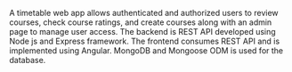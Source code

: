 A timetable web app allows authenticated and authorized users to review courses, check course ratings, and create courses along with an admin page to manage user access. The backend is REST API developed using Node js and Express framework. The frontend consumes REST API and is implemented using Angular. MongoDB and Mongoose ODM is used for the database. 
